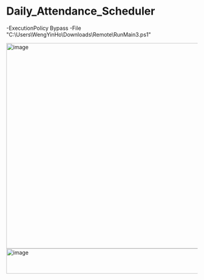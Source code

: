 # Daily_Attendance_Scheduler

-ExecutionPolicy Bypass -File "C:\Users\WengYinHo\Downloads\Remote\RunMain3.ps1"

<img width="898" height="540" alt="image" src="https://github.com/user-attachments/assets/f3e95a5d-da16-46ab-a545-2d25bf4e5ee4" />

<img width="1030" height="66" alt="image" src="https://github.com/user-attachments/assets/9d10316b-c766-4b6f-ac66-abfde319e707" />
